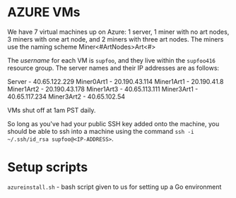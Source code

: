 # AZURE VMs

We have 7 virtual machines up on Azure: 1 server, 1 miner with no art nodes, 3 miners with one art node, and 2 miners with three art nodes. The miners use the naming scheme Miner<#ArtNodes>Art<#>

The *username* for each VM is `supfoo`, and they live within the `supfoo416` resource group. The server names and their IP addresses are as follows:

Server - 40.65.122.229
Miner0Art1 - 20.190.43.114
Miner1Art1 - 20.190.41.8
Miner1Art2 - 20.190.43.178
Miner1Art3 - 40.65.113.111
Miner3Art1 - 40.65.117.234
Miner3Art2 - 40.65.102.54

VMs shut off at 1am PST daily.

So long as you've had your public SSH key added onto the machine, you should be able to ssh into a machine using the command `ssh -i ~/.ssh/id_rsa supfoo@<IP-ADDRESS>`.

# Setup scripts

`azureinstall.sh` - bash script given to us for setting up a Go environment
